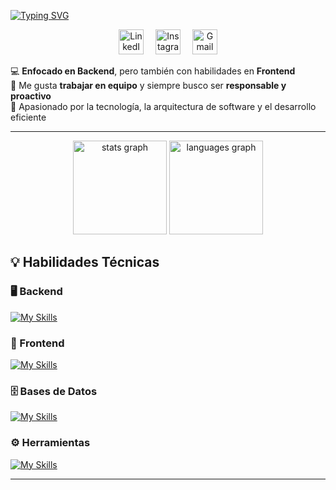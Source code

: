 [![Typing SVG](https://readme-typing-svg.herokuapp.com?font=Fira+Code&pause=1000&color=F7F7F7&width=435&lines=%F0%9F%91%8B+%C2%A1Hola%2C+soy+Juan+Andr%C3%A9s+Mosquera!++;%F0%9F%8E%93+Estudiante+de+Ing+de+Sistemas)](https://git.io/typing-svg)

<div align="center">
  <a href="https://www.linkedin.com/in/juan-mosquera-nu%C3%B1ez-27a827232/" target="_blank" rel="noopener noreferrer" style="text-decoration: none;">
    <img width="40px" alt="LinkedIn" title="LinkedIn" src="https://img.icons8.com/color/48/000000/linkedin.png" style="margin-right:15px;"/>
  </a>
  
  <a href="https://www.instagram.com/jandres.11?igsh=MTB1MmhoY3RoaXlxZw%3D%3D&utm_source=qr" target="_blank" rel="noopener noreferrer" style="text-decoration: none;">
    <img width="40px" alt="Instagram" title="Instagram" src="https://img.icons8.com/color/48/000000/instagram-new.png" style="margin-right:15px;"/>
  </a>
  
  <a href="mailto:jamn011020@gmail.com" target="_blank" rel="noopener noreferrer" style="text-decoration: none;">
    <img width="40px" alt="Gmail" title="Email" src="https://img.icons8.com/color/48/000000/gmail-new.png"/>
  </a>
</div>




💻 **Enfocado en Backend**, pero también con habilidades en **Frontend**  
🤝 Me gusta **trabajar en equipo** y siempre busco ser **responsable y proactivo**  
🚀 Apasionado por la tecnología, la arquitectura de software y el desarrollo eficiente  


---

<div align="center">
  <img src="https://github-readme-stats.vercel.app/api?username=jandres011&hide_title=false&hide_rank=false&show_icons=true&include_all_commits=true&count_private=true&disable_animations=false&theme=dracula&locale=en&hide_border=false" height="150" alt="stats graph"  />
  <img src="https://github-readme-stats.vercel.app/api/top-langs?username=jandres011&locale=en&hide_title=false&layout=compact&card_width=320&langs_count=5&theme=dracula&hide_border=false" height="150" alt="languages graph"  />
</div>

## 💡 Habilidades Técnicas  

### 🖥️ Backend  
[![My Skills](https://skillicons.dev/icons?i=java,spring,nodejs,python&theme=light)](https://skillicons.dev)

### 🎨 Frontend  
[![My Skills](https://skillicons.dev/icons?i=javascript,typescript,react,angular&theme=light)](https://skillicons.dev)

### 🗄️ Bases de Datos  
[![My Skills](https://skillicons.dev/icons?i=mysql,mongodb,postgres&theme=light)](https://skillicons.dev)

### ⚙️ Herramientas  
[![My Skills](https://skillicons.dev/icons?i=git,docker,azure&theme=light)](https://skillicons.dev)

---



